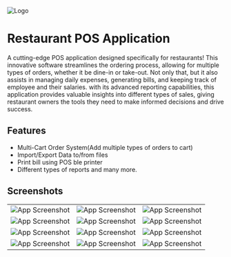 ![Logo](https://github.com/skniyajali/POS-Application/blob/main/app/src/main/assets/readme-header.png "Restaurant Banner")


# Restaurant POS Application

A cutting-edge POS application designed specifically for restaurants! This innovative software streamlines the ordering process, allowing for multiple types of orders, whether it be dine-in or take-out. Not only that, but it also assists in managing daily expenses,
generating bills, and keeping track of employee and their salaries. with its advanced reporting capabilities, this application provides valuable insights into different types of sales, giving restaurant owners the tools they need to make informed decisions and drive success.


## Features

- Multi-Cart Order System(Add multiple types of orders to cart)
- Import/Export Data to/from files
- Print bill using POS ble printer
- Different types of reports and many more.


## Screenshots

|                                                                                                                     |                                                                                                                   |                                                                                                                   |
|:-------------------------------------------------------------------------------------------------------------------:|:-----------------------------------------------------------------------------------------------------------------:|------------------------------------------------------------------------------------------------------------------:|
| ![App Screenshot](https://github.com/skniyajali/POS-Application/blob/main/app/src/main/assets/screenshots/main.png) | ![App Screenshot](https://github.com/skniyajali/POS-Application/blob/main/app/src/main/assets/screenshots/1.png)  |  ![App Screenshot](https://github.com/skniyajali/POS-Application/blob/main/app/src/main/assets/screenshots/2.png) |
|  ![App Screenshot](https://github.com/skniyajali/POS-Application/blob/main/app/src/main/assets/screenshots/3.png)   | ![App Screenshot](https://github.com/skniyajali/POS-Application/blob/main/app/src/main/assets/screenshots/4.png)  |  ![App Screenshot](https://github.com/skniyajali/POS-Application/blob/main/app/src/main/assets/screenshots/5.png) |
|  ![App Screenshot](https://github.com/skniyajali/POS-Application/blob/main/app/src/main/assets/screenshots/6.png)   | ![App Screenshot](https://github.com/skniyajali/POS-Application/blob/main/app/src/main/assets/screenshots/7.png)  |  ![App Screenshot](https://github.com/skniyajali/POS-Application/blob/main/app/src/main/assets/screenshots/8.png) |
|  ![App Screenshot](https://github.com/skniyajali/POS-Application/blob/main/app/src/main/assets/screenshots/9.png)   | ![App Screenshot](https://github.com/skniyajali/POS-Application/blob/main/app/src/main/assets/screenshots/10.png) | ![App Screenshot](https://github.com/skniyajali/POS-Application/blob/main/app/src/main/assets/screenshots/11.png) |



